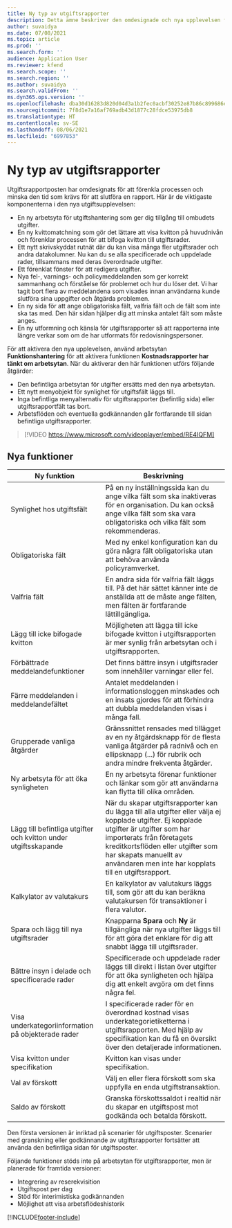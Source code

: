 ```yaml
---
title: Ny typ av utgiftsrapporter
description: Detta ämne beskriver den omdesignade och nya upplevelsen för posten i utgiftsrapporten.
author: suvaidya
ms.date: 07/08/2021
ms.topic: article
ms.prod: ''
ms.search.form: ''
audience: Application User
ms.reviewer: kfend
ms.search.scope: ''
ms.search.region: ''
ms.author: suvaidya
ms.search.validFrom: ''
ms.dyn365.ops.version: ''
ms.openlocfilehash: dba30d16283d820d04d3a1b2fec0acbf30252e87b86c899686ef4df0985ae6ee
ms.sourcegitcommit: 7f8d1e7a16af769adb43d1877c28fdce53975db8
ms.translationtype: HT
ms.contentlocale: sv-SE
ms.lasthandoff: 08/06/2021
ms.locfileid: "6997853"
---
```

# <a name="expense-reports-reimagined"></a>Ny typ av utgiftsrapporter

Utgiftsrapportposten har omdesignats för att förenkla processen och minska den tid som krävs för att slutföra en rapport. Här är de viktigaste komponenterna i den nya utgiftsupplevelsen:

- En ny arbetsyta för utgiftshantering som ger dig tillgång till ombudets utgifter.
- En ny kvittomatchning som gör det lättare att visa kvitton på huvudnivån och förenklar processen för att bifoga kvitton till utgiftsrader.
- Ett nytt skrivskyddat rutnät där du kan visa många fler utgiftsrader och andra datakolumner. Nu kan du se alla specificerade och uppdelade rader, tillsammans med deras överordnade utgifter.
- Ett förenklat fönster för att redigera utgifter.
- Nya fel-, varnings- och policymeddelanden som ger korrekt sammanhang och förståelse för problemet och hur du löser det. Vi har tagit bort flera av meddelandena som visades innan användarna kunde slutföra sina uppgifter och åtgärda problemen.
- En ny sida för att ange obligatoriska fält, valfria fält och de fält som inte ska tas med. Den här sidan hjälper dig att minska antalet fält som måste anges.
- En ny utformning och känsla för utgiftsrapporter så att rapporterna inte längre verkar som om de har utformats för redovisningspersoner.

För att aktivera den nya upplevelsen, använd arbetsytan **Funktionshantering** för att aktivera funktionen **Kostnadsrapporter har tänkt om arbetsytan**. När du aktiverar den här funktionen utförs följande åtgärder:

- Den befintliga arbetsytan för utgifter ersätts med den nya arbetsytan.
- Ett nytt menyobjekt för synlighet för utgiftsfält läggs till.
- Inga befintliga menyalternativ för utgiftsrapporter (befintlig sida) eller utgiftsrapportfält tas bort.
- Arbetsflöden och eventuella godkännanden går fortfarande till sidan befintliga utgiftsrapporter.

> [!VIDEO https://www.microsoft.com/videoplayer/embed/RE4IQFM]

## <a name="new-features"></a>Nya funktioner

| Ny funktion | Beskrivning |
|---|----|
| Synlighet hos utgiftsfält | På en ny inställningssida kan du ange vilka fält som ska inaktiveras för en organisation. Du kan också ange vilka fält som ska vara obligatoriska och vilka fält som rekommenderas. |
| Obligatoriska fält | Med ny enkel konfiguration kan du göra några fält obligatoriska utan att behöva använda policyramverket. |
| Valfria fält | En andra sida för valfria fält läggs till. På det här sättet känner inte de anställda att de måste ange fälten, men fälten är fortfarande lättillgängliga. |
| Lägg till icke bifogade kvitton | Möjligheten att lägga till icke bifogade kvitton i utgiftsrapporten är mer synlig från arbetsytan och i utgiftsrapporten. |
| Förbättrade meddelandefunktioner | Det finns bättre insyn i utgiftsrader som innehåller varningar eller fel. |
| Färre meddelanden i meddelandefältet| Antalet meddelanden i informationsloggen minskades och en insats gjordes för att förhindra att dubbla meddelanden visas i många fall. |
| Grupperade vanliga åtgärder | Gränssnittet rensades med tillägget av en ny åtgärdsknapp för de flesta vanliga åtgärder på radnivå och en ellipsknapp (...) för rubrik och andra mindre frekventa åtgärder. |
| Ny arbetsyta för att öka synligheten | En ny arbetsyta förenar funktioner och länkar som gör att användarna kan flytta till olika områden. |
| Lägg till befintliga utgifter och kvitton under utgiftsskapande | När du skapar utgiftsrapporter kan du lägga till alla utgifter eller välja ej kopplade utgifter. Ej kopplade utgifter är utgifter som har importerats från företagets kreditkortsflöden eller utgifter som har skapats manuellt av användaren men inte har kopplats till en utgiftsrapport.|
| Kalkylator av valutakurs | En kalkylator av valutakurs läggs till, som gör att du kan beräkna valutakursen för transaktioner i flera valutor. |
| Spara och lägg till nya utgiftsrader | Knapparna **Spara** och **Ny** är tillgängliga när nya utgifter läggs till för att göra det enklare för dig att snabbt lägga till utgiftsrader. |
| Bättre insyn i delade och specificerade rader | Specificerade och uppdelade rader läggs till direkt i listan över utgifter för att öka synligheten och hjälpa dig att enkelt avgöra om det finns några fel. |
| Visa underkategoriinformation på objekterade rader | I specificerade rader för en överordnad kostnad visas underkategorietiketterna i utgiftsrapporten. Med hjälp av specifikation kan du få en översikt över den detaljerade informationen.|
| Visa kvitton under specifikation | Kvitton kan visas under specifikation. |
| Val av förskott | Välj en eller flera förskott som ska uppfylla en enda utgiftstransaktion. |
| Saldo av förskott | Granska förskottssaldot i realtid när du skapar en utgiftspost mot godkända och betalda förskott. |

Den första versionen är inriktad på scenarier för utgiftsposter. Scenarier med granskning eller godkännande av utgiftsrapporter fortsätter att använda den befintliga sidan för utgiftsposter.


Följande funktioner stöds inte på arbetsytan för utgiftsrapporter, men är planerade för framtida versioner: 

- Integrering av reserekvisition
- Utgiftspost per dag
- Stöd för interimistiska godkännanden
- Möjlighet att visa arbetsflödeshistorik


[!INCLUDE[footer-include](../includes/footer-banner.md)]
